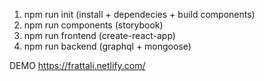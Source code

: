 1. npm run init (install + dependecies + build components)
2. npm run components (storybook)
3. npm run frontend (create-react-app)
4. npm run backend (graphql + mongoose)


DEMO
https://frattali.netlify.com/
